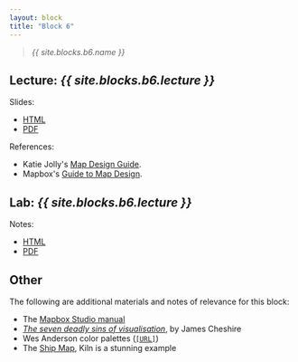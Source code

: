 ```yaml
---
layout: block
title: "Block 6"
---
```


> *{{ site.blocks.b6.name }}*

## Lecture: *{{ site.blocks.b6.lecture }}*

Slides:

- [HTML]({{site.baseurl}}/slidedecks/lecture_06.html)
- [PDF]({{site.baseurl}}/slidedecks/lecture_06.pdf)

References:

- Katie Jolly's [Map Design Guide](http://www.katiejolly.io/portfolio/map-design-guide/).
- Mapbox's [Guide to Map Design](https://www.mapbox.com/designers).

## Lab: *{{ site.blocks.b6.lecture }}*

Notes:

- [HTML]({{site.baseurl}}/labs/lab_06.html)
- [PDF]({{site.baseurl}}/labs/lab_06.pdf)

## Other

The following are additional materials and notes of relevance for this block:

- The [Mapbox Studio manual](https://docs.mapbox.com/studio-manual/)
- [*The seven deadly sins of visualisation*](http://spatial.ly/2016/10/7-deadly-sins-data-visualisation/), by James Cheshire
- Wes Anderson color palettes ([`[URL]`](https://wesandersonpalettes.tumblr.com/))
- The [Ship Map](https://www.shipmap.org/), Kiln is a stunning example
